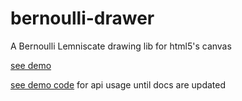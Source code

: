 # bernoulli-drawer
A Bernoulli Lemniscate drawing lib for html5's canvas

[see demo](http://daedelus-j.github.io/bernoulli-drawer/)

[see demo code](https://github.com/daedelus-j/bernoulli-drawer/blob/gh-pages/example.js) for api usage until docs are updated
